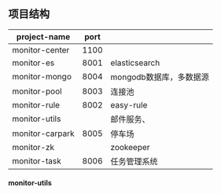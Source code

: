 ## 项目结构

| project-name    | port |                         |
| --------------- | ---- | ----------------------- |
| monitor-center  | 1100 |                         |
| monitor-es      | 8001 | elasticsearch           |
| monitor-mongo   | 8004 | mongodb数据库，多数据源 |
| monitor-pool    | 8003 | 连接池                  |
| monitor-rule    | 8002 | easy-rule               |
| monitor-utils   |      | 邮件服务、              |
| monitor-carpark | 8005 | 停车场                  |
| monitor-zk      |      | zookeeper               |
| monitor-task    | 8006 | 任务管理系统            |



#### 



#### 



#### 



#### 



#### monitor-utils
